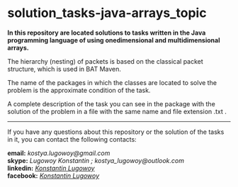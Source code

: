 # solution_tasks-java-arrays_topic
**In this repository are located solutions to tasks written in the Java programming language of using onedimensional and multidimensional arrays.**

The hierarchy (nesting) of packets is based on the classical packet structure, which is used in BAT Maven.  

The name of the packages in which the classes are located to solve the problem is the approximate condition of the task.  

A complete description of the task you can see in the package with the solution of the problem in a file with the same name and file extension .txt  .  

----
If you have any questions about this repository or the solution of the tasks in it, you can contact the following contacts:

**email:** _kostya.lugowoy@gmail.com_  
**skype:** _Lugowoy Konstantin ; kostya_lugowoy@outlook.com_  
**linkedin:** _[Konstantin Lugowoy](https://www.linkedin.com/in/lugowoy-konstantin/)_  
**facebook:** _[Konstantin Lugowoy](https://www.facebook.com/lugowoy.konstantin)_  
